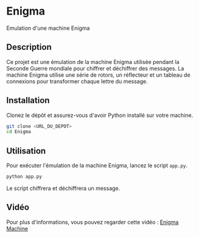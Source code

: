 # Enigma

Emulation d'une machine Enigma

## Description

Ce projet est une émulation de la machine Enigma utilisée pendant la Seconde Guerre mondiale pour chiffrer et déchiffrer des messages. La machine Enigma utilise une série de rotors, un réflecteur et un tableau de connexions pour transformer chaque lettre du message.

## Installation

Clonez le dépôt et assurez-vous d'avoir Python installé sur votre machine.

```bash
git clone <URL_DU_DEPOT>
cd Enigma
```

## Utilisation

Pour exécuter l'émulation de la machine Enigma, lancez le script `app.py`.

```bash
python app.py
```

Le script chiffrera et déchiffrera un message.

## Vidéo

Pour plus d'informations, vous pouvez regarder cette vidéo : [Enigma Machine](https://youtu.be/ybkkiGtJmkM?t=496)
